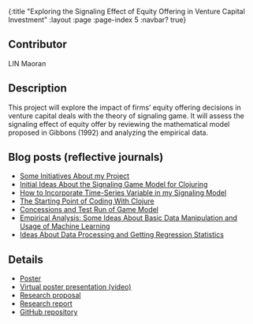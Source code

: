 {:title "Exploring the Signaling Effect of Equity Offering in Venture Capital Investment"
 :layout :page
 :page-index 5
 :navbar? true}

## Contributor
LIN Maoran

## Description
This project will explore the impact of firms’ equity offering decisions in venture capital deals with the theory of signaling game. It will assess the signaling effect of equity offer by reviewing the mathematical model proposed in Gibbons (1992) and analyzing the empirical data.

## Blog posts (reflective journals)
- [Some Initiatives About my Project](/posts-output/2021-11-21-Blog-Post-LIN-Maoran/2021-11-21-Blog-Post-LIN-Maoran)
- [Initial Ideas About the Signaling Game Model for Clojuring](/posts-output/2021-12-19-Blog-Post-LIN-Maoran/2021-12-19-Blog-Post-LIN-Maoran)
- [How to Incorporate Time-Series Variable in my Signaling Model](/posts-output/2022-01-02-Blog-Post-LIN-Maoran/2022-01-02-Blog-Post-LIN-Maoran)
- [The Starting Point of Coding With Clojure](/posts-output/2022-01-02-Blog-Post-Twitter-LIN-Maoran/2022-01-02-Blog-Post-Twitter-LIN-Maoran)
- [Concessions and Test Run of Game Model](/posts-output/2022-01-17-Blog-Post-LIN-Maoran/2022-01-17-Blog-Post-LIN-Maoran)
- [Empirical Analysis: Some Ideas About Basic Data Manipulation and Usage of Machine Learning](/posts-output/2022-01-30-Blog-Post-LIN-Maoran/2022-01-30-Blog-Post-LIN-Maoran)
- [Ideas About Data Processing and Getting Regression Statistics](/posts-output/2022-01-30-Blog-Post-Twitter-LIN-Maoran/2022-01-30-Blog-Post-Twitter-LIN-Maoran)

## Details
- [Poster](/pdf/Poster-LIN-Maoran.pdf)
- [Virtual poster presentation (video)](/mp4/Presentation-LIN-Maoran.mp4)
- [Research proposal](/pdf/Proposal-LIN-Maoran.pdf)
- [Research report](/pdf/Report-LIN-Maoran.pdf)
- [GitHub repository](https://github.com/clojure-finance/HKU-TDLEG-financial-signaling-game)